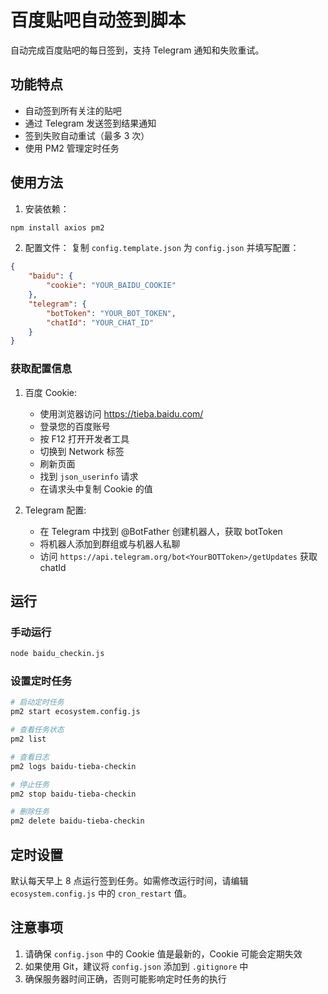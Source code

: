 # 百度贴吧自动签到脚本

自动完成百度贴吧的每日签到，支持 Telegram 通知和失败重试。

## 功能特点

- 自动签到所有关注的贴吧
- 通过 Telegram 发送签到结果通知
- 签到失败自动重试（最多 3 次）
- 使用 PM2 管理定时任务

## 使用方法

1. 安装依赖：
```bash
npm install axios pm2
```

2. 配置文件：
复制 `config.template.json` 为 `config.json` 并填写配置：
```json
{
    "baidu": {
        "cookie": "YOUR_BAIDU_COOKIE"
    },
    "telegram": {
        "botToken": "YOUR_BOT_TOKEN",
        "chatId": "YOUR_CHAT_ID"
    }
}
```

### 获取配置信息

1. 百度 Cookie:
   - 使用浏览器访问 https://tieba.baidu.com/
   - 登录您的百度账号
   - 按 F12 打开开发者工具
   - 切换到 Network 标签
   - 刷新页面
   - 找到 `json_userinfo` 请求
   - 在请求头中复制 Cookie 的值

2. Telegram 配置:
   - 在 Telegram 中找到 @BotFather 创建机器人，获取 botToken
   - 将机器人添加到群组或与机器人私聊
   - 访问 `https://api.telegram.org/bot<YourBOTToken>/getUpdates` 获取 chatId

## 运行

### 手动运行
```bash
node baidu_checkin.js
```

### 设置定时任务
```bash
# 启动定时任务
pm2 start ecosystem.config.js

# 查看任务状态
pm2 list

# 查看日志
pm2 logs baidu-tieba-checkin

# 停止任务
pm2 stop baidu-tieba-checkin

# 删除任务
pm2 delete baidu-tieba-checkin
```

## 定时设置

默认每天早上 8 点运行签到任务。如需修改运行时间，请编辑 `ecosystem.config.js` 中的 `cron_restart` 值。

## 注意事项

1. 请确保 `config.json` 中的 Cookie 值是最新的，Cookie 可能会定期失效
2. 如果使用 Git，建议将 `config.json` 添加到 `.gitignore` 中
3. 确保服务器时间正确，否则可能影响定时任务的执行
